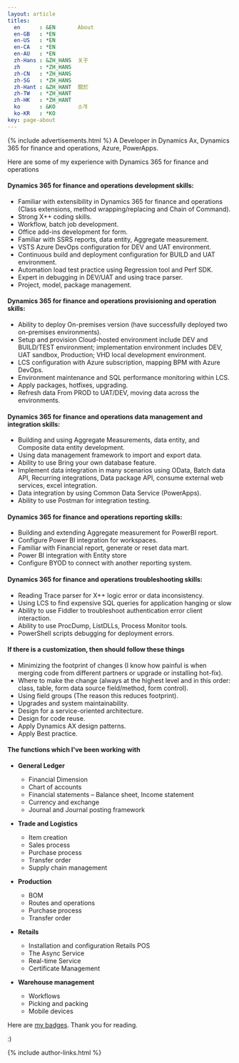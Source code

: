 ```yaml
---
layout: article
titles:
  en      : &EN       About
  en-GB   : *EN
  en-US   : *EN
  en-CA   : *EN
  en-AU   : *EN
  zh-Hans : &ZH_HANS  关于
  zh      : *ZH_HANS
  zh-CN   : *ZH_HANS
  zh-SG   : *ZH_HANS
  zh-Hant : &ZH_HANT  關於
  zh-TW   : *ZH_HANT
  zh-HK   : *ZH_HANT
  ko      : &KO       소개
  ko-KR   : *KO
key: page-about
---
```


{% include advertisements.html %}
A Developer in Dynamics Ax, Dynamics 365 for finance and operations, Azure, PowerApps.

Here are some of my experience with Dynamics 365 for finance and operations

#### Dynamics 365 for finance and operations development skills: 
  * Familiar with extensibility in Dynamics 365 for finance and operations (Class extensions, method wrapping/replacing and Chain of Command).
  * Strong X++ coding skills.
  * Workflow, batch job development.
  * Office add-ins development for form.
  * Familiar with SSRS reports, data entity, Aggregate measurement. 
  * VSTS Azure DevOps configuration for DEV and UAT environment.
  * Continuous build and deployment configuration for BUILD and UAT environment.
  * Automation load test practice using Regression tool and Perf SDK.
  * Expert in debugging in DEV/UAT and using trace parser.
  * Project, model, package management.

#### Dynamics 365 for finance and operations provisioning and operation skills:
  * Ability to deploy On-premises version (have successfully deployed two on-premises environments).
  * Setup and provision Cloud-hosted environment include DEV and BUILD/TEST environment; implementation environment includes DEV, UAT sandbox, Production; VHD local development environment.
  * LCS configuration with Azure subscription, mapping BPM with Azure DevOps.
  * Environment maintenance and SQL performance monitoring within LCS.
  * Apply packages, hotfixes, upgrading.
  * Refresh data From PROD to UAT/DEV, moving data across the environments.

#### Dynamics 365 for finance and operations data management and integration skills:
  * Building and using Aggregate Measurements, data entity, and Composite data entity development.
  * Using data management framework to import and export data.
  * Ability to use Bring your own database feature.
  * Implement data integration in many scenarios using OData, Batch data API, Recurring integrations, Data package API, consume external web services, excel integration.
  * Data integration by using Common Data Service (PowerApps).
  * Ability to use Postman for integration testing.

#### Dynamics 365 for finance and operations reporting skills:
  * Building and extending Aggregate measurement for PowerBI report.
  * Configure Power BI integration for workspaces.
  * Familiar with Financial report, generate or reset data mart.
  * Power BI integration with Entity store
  * Configure BYOD to connect with another reporting system.

#### Dynamics 365 for finance and operations troubleshooting skills:
  * Reading Trace parser for X++ logic error or data inconsistency.
  * Using LCS to find expensive SQL queries for application hanging or slow
  * Ability to use Fiddler to troubleshoot authentication error client interaction.
  * Ability to use ProcDump, ListDLLs, Process Monitor tools.
  * PowerShell scripts debugging for deployment errors.
 

#### If there is a customization, then should follow these things
  * Minimizing the footprint of changes (I know how painful is when merging code from different partners or upgrade or installing hot-fix).
  * Where to make the change (always at the highest level and in this order: class, table, form data source field/method, form control).
  * Using field groups (The reason this reduces footprint).
  * Upgrades and system maintainability.
  * Design for a service-oriented architecture.
  * Design for code reuse.
  * Apply Dynamics AX design patterns.
  * Apply Best practice.
	
#### The functions which I've been working with

  * **General Ledger**
	* Financial Dimension
	* Chart of accounts
	* Financial statements – Balance sheet, Income statement
	* Currency and exchange
	* Journal and Journal posting framework

  * **Trade and Logistics**
	* Item creation
	* Sales process
	* Purchase process
	* Transfer order
	* Supply chain management
	
  * **Production**
	* BOM
	* Routes and operations
	* Purchase process
	* Transfer order
	
  * **Retails**
	* Installation and configuration Retails POS
	* The Async Service
	* Real-time Service
	* Certificate Management
	
  * **Warehouse management**
	* Workflows
	* Picking and packing
	* Mobile devices

Here are [my badges](https://www.youracclaim.com/users/nguyen-max). Thank you for reading.

:)

{% include author-links.html %}